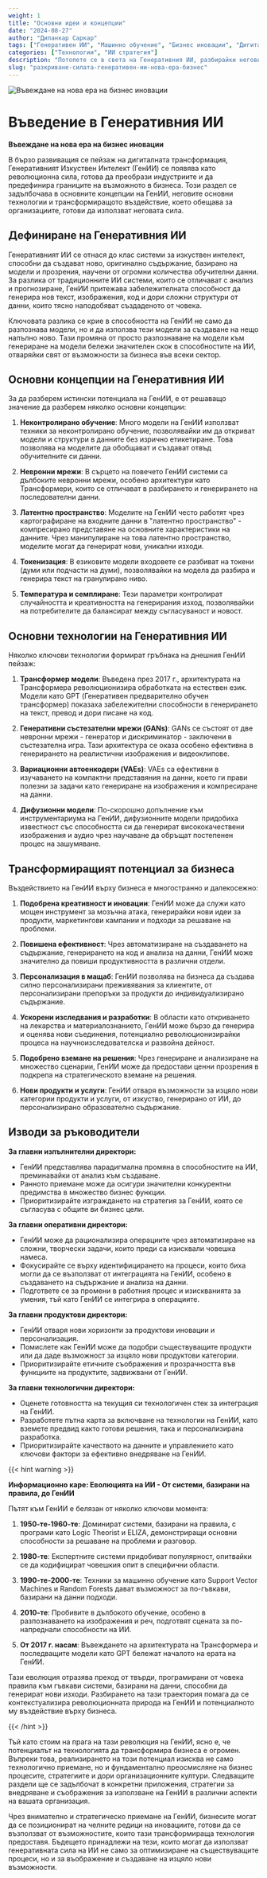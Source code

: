 ```yaml
---
weight: 1
title: "Основни идеи и концепции"
date: "2024-08-27"
author: "Дипанкар Саркар"
tags: ["Генеративен ИИ", "Машинно обучение", "Бизнес иновации", "Дигитална трансформация"]
categories: ["Технологии", "ИИ стратегия"]
description: "Потопете се в света на Генеративния ИИ, разбирайки неговите основни концепции, технологии и трансформиращ потенциал за бизнеса в различни индустрии."
slug: "разкриване-силата-генеративен-ии-нова-ера-бизнес"
---
```


![Въвеждане на нова ера на бизнес иновации](/1.png)

# Въведение в Генеративния ИИ
**Въвеждане на нова ера на бизнес иновации**

В бързо развиващия се пейзаж на дигиталната трансформация, Генеративният Изкуствен Интелект (ГенИИ) се появява като революционна сила, готова да преобрази индустриите и да предефинира границите на възможното в бизнеса. Този раздел се задълбочава в основните концепции на ГенИИ, неговите основни технологии и трансформиращото въздействие, което обещава за организациите, готови да използват неговата сила.

## Дефиниране на Генеративния ИИ

Генеративният ИИ се отнася до клас системи за изкуствен интелект, способни да създават ново, оригинално съдържание, базирано на модели и прозрения, научени от огромни количества обучителни данни. За разлика от традиционните ИИ системи, които се отличават с анализ и прогнозиране, ГенИИ притежава забележителната способност да генерира нов текст, изображения, код и дори сложни структури от данни, които тясно наподобяват създаденото от човека.

Ключовата разлика се крие в способността на ГенИИ не само да разпознава модели, но и да използва тези модели за създаване на нещо напълно ново. Тази промяна от просто разпознаване на модели към генериране на модели бележи значителен скок в способностите на ИИ, отваряйки свят от възможности за бизнеса във всеки сектор.

## Основни концепции на Генеративния ИИ

За да разберем истински потенциала на ГенИИ, е от решаващо значение да разберем няколко основни концепции:

1. **Неконтролирано обучение**: Много модели на ГенИИ използват техники за неконтролирано обучение, позволявайки им да откриват модели и структури в данните без изрично етикетиране. Това позволява на моделите да обобщават и създават отвъд обучителните си данни.

2. **Невронни мрежи**: В сърцето на повечето ГенИИ системи са дълбоките невронни мрежи, особено архитектури като Трансформери, които се отличават в разбирането и генерирането на последователни данни.

3. **Латентно пространство**: Моделите на ГенИИ често работят чрез картографиране на входните данни в "латентно пространство" - компресирано представяне на основните характеристики на данните. Чрез манипулиране на това латентно пространство, моделите могат да генерират нови, уникални изходи.

4. **Токенизация**: В езиковите модели входовете се разбиват на токени (думи или подчасти на думи), позволявайки на модела да разбира и генерира текст на гранулирано ниво.

5. **Температура и семплиране**: Тези параметри контролират случайността и креативността на генерирания изход, позволявайки на потребителите да балансират между съгласуваност и новост.

## Основни технологии на Генеративния ИИ

Няколко ключови технологии формират гръбнака на днешния ГенИИ пейзаж:

1. **Трансформер модели**: Въведена през 2017 г., архитектурата на Трансформера революционизира обработката на естествен език. Модели като GPT (Генеративен предварително обучен трансформер) показаха забележителни способности в генерирането на текст, превод и дори писане на код.

2. **Генеративни състезателни мрежи (GANs)**: GANs се състоят от две невронни мрежи - генератор и дискриминатор - заключени в състезателна игра. Тази архитектура се оказа особено ефективна в генерирането на реалистични изображения и видеоклипове.

3. **Вариационни автоенкодери (VAEs)**: VAEs са ефективни в изучаването на компактни представяния на данни, което ги прави полезни за задачи като генериране на изображения и компресиране на данни.

4. **Дифузионни модели**: По-скорошно допълнение към инструментариума на ГенИИ, дифузионните модели придобиха известност със способността си да генерират висококачествени изображения и аудио чрез научаване да обръщат постепенен процес на зашумяване.

## Трансформиращият потенциал за бизнеса

Въздействието на ГенИИ върху бизнеса е многостранно и далекосежно:

1. **Подобрена креативност и иновации**: ГенИИ може да служи като мощен инструмент за мозъчна атака, генерирайки нови идеи за продукти, маркетингови кампании и подходи за решаване на проблеми.

2. **Повишена ефективност**: Чрез автоматизиране на създаването на съдържание, генерирането на код и анализа на данни, ГенИИ може значително да повиши продуктивността в различни отдели.

3. **Персонализация в мащаб**: ГенИИ позволява на бизнеса да създава силно персонализирани преживявания за клиентите, от персонализирани препоръки за продукти до индивидуализирано съдържание.

4. **Ускорени изследвания и разработки**: В области като откриването на лекарства и материалознанието, ГенИИ може бързо да генерира и оценява нови съединения, потенциално революционизирайки процеса на научноизследователска и развойна дейност.

5. **Подобрено вземане на решения**: Чрез генериране и анализиране на множество сценарии, ГенИИ може да предостави ценни прозрения в подкрепа на стратегическото вземане на решения.

6. **Нови продукти и услуги**: ГенИИ отваря възможности за изцяло нови категории продукти и услуги, от изкуство, генерирано от ИИ, до персонализирано образователно съдържание.

## Изводи за ръководители

**За главни изпълнителни директори:**
- ГенИИ представлява парадигмална промяна в способностите на ИИ, преминавайки от анализ към създаване.
- Ранното приемане може да осигури значителни конкурентни предимства в множество бизнес функции.
- Приоритизирайте изграждането на стратегия за ГенИИ, която се съгласува с общите ви бизнес цели.

**За главни оперативни директори:**
- ГенИИ може да рационализира операциите чрез автоматизиране на сложни, творчески задачи, които преди са изисквали човешка намеса.
- Фокусирайте се върху идентифицирането на процеси, които биха могли да се възползват от интеграцията на ГенИИ, особено в създаването на съдържание и анализа на данни.
- Подгответе се за промени в работния процес и изискванията за умения, тъй като ГенИИ се интегрира в операциите.

**За главни продуктови директори:**
- ГенИИ отваря нови хоризонти за продуктови иновации и персонализация.
- Помислете как ГенИИ може да подобри съществуващите продукти или да даде възможност за изцяло нови продуктови категории.
- Приоритизирайте етичните съображения и прозрачността във функциите на продуктите, задвижвани от ГенИИ.

**За главни технологични директори:**
- Оценете готовността на текущия си технологичен стек за интеграция на ГенИИ.
- Разработете пътна карта за включване на технологии на ГенИИ, като вземете предвид както готови решения, така и персонализирана разработка.
- Приоритизирайте качеството на данните и управлението като ключови фактори за ефективно внедряване на ГенИИ.

{{< hint warning >}}

**Информационно каре: Еволюцията на ИИ - От системи, базирани на правила, до ГенИИ**

Пътят към ГенИИ е белязан от няколко ключови момента:

1. **1950-те-1960-те**: Доминират системи, базирани на правила, с програми като Logic Theorist и ELIZA, демонстриращи основни способности за решаване на проблеми и разговор.

2. **1980-те**: Експертните системи придобиват популярност, опитвайки се да кодифицират човешкия опит в специфични области.

3. **1990-те-2000-те**: Техники за машинно обучение като Support Vector Machines и Random Forests дават възможност за по-гъвкави, базирани на данни подходи.

4. **2010-те**: Пробивите в дълбокото обучение, особено в разпознаването на изображения и реч, подготвят сцената за по-напреднали способности на ИИ.

5. **От 2017 г. насам**: Въвеждането на архитектурата на Трансформера и последващите модели като GPT бележат началото на ерата на ГенИИ.

Тази еволюция отразява преход от твърди, програмирани от човека правила към гъвкави системи, базирани на данни, способни да генерират нови изходи. Разбирането на тази траектория помага да се контекстуализира революционната природа на ГенИИ и потенциалното му въздействие върху бизнеса.

{{< /hint >}}

Тъй като стоим на прага на тази революция на ГенИИ, ясно е, че потенциалът на технологията да трансформира бизнеса е огромен. Въпреки това, реализирането на този потенциал изисква не само технологично приемане, но и фундаментално преосмисляне на бизнес процесите, стратегиите и дори организационните култури. Следващите раздели ще се задълбочат в конкретни приложения, стратегии за внедряване и съображения за използване на ГенИИ в различни аспекти на вашата организация.

Чрез внимателно и стратегическо приемане на ГенИИ, бизнесите могат да се позиционират на челните редици на иновациите, готови да се възползват от възможностите, които тази трансформираща технология предоставя. Бъдещето принадлежи на тези, които могат да използват генеративната сила на ИИ не само за оптимизиране на съществуващите процеси, но и за въображение и създаване на изцяло нови възможности.